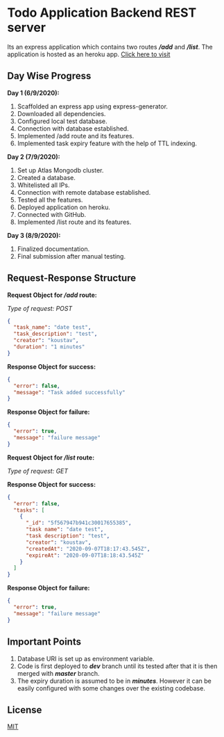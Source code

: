 # Todo Application Backend REST server

Its an express application which contains two routes **_/add_** and **_/list_**.
The application is hosted as an heroku app. [Click here to visit](https://shielded-cliffs-84411.herokuapp.com/)

## Day Wise Progress

**Day 1 (6/9/2020):**

1.  Scaffolded an express app using express-generator.
2.  Downloaded all dependencies.
3.  Configured local test database.
4.  Connection with database established.
5.  Implemented /add route and its features.
6.  Implemented task expiry feature with the help of TTL indexing.

**Day 2 (7/9/2020):**

1.  Set up Atlas Mongodb cluster.
2.  Created a database.
3.  Whitelisted all IPs.
4.  Connection with remote database established.
5.  Tested all the features.
6.  Deployed application on heroku.
7.  Connected with GitHub.
8.  Implemented /list route and its features.

**Day 3 (8/9/2020):**

1.  Finalized documentation.
2.  Final submission after manual testing.

## Request-Response Structure

**Request Object for _/add_ route:**

_Type of request: POST_

```json
{
  "task_name": "date test",
  "task_description": "test",
  "creator": "koustav",
  "duration": "1 minutes"
}
```

**Response Object for success:**

```json
{
  "error": false,
  "message": "Task added successfully"
}
```

**Response Object for failure:**

```json
{
  "error": true,
  "message": "failure message"
}
```

**Request Object for _/list_ route:**

_Type of request: GET_

**Response Object for success:**

```json
{
  "error": false,
  "tasks": [
    {
      "_id": "5f567947b941c30017655385",
      "task name": "date test",
      "task description": "test",
      "creator": "koustav",
      "createdAt": "2020-09-07T18:17:43.545Z",
      "expireAt": "2020-09-07T18:18:43.545Z"
    }
  ]
}
```

**Response Object for failure:**

```json
{
  "error": true,
  "message": "failure message"
}
```

## Important Points

1.  Database URI is set up as environment variable.
2.  Code is first deployed to **_dev_** branch until its tested after that it is then merged with **_master_** branch.
3.  The expiry duration is assumed to be in **_minutes_**. However it can be easily configured with some changes over the existing codebase.

## License

[MIT](https://choosealicense.com/licenses/mit/)
